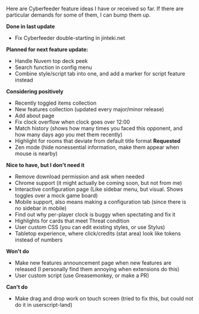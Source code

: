 Here are Cyberfeeder feature ideas I have or received so far. If there are particular demands for some of them, I can bump them up.

**Done in last update**
- Fix Cyberfeeder double-starting in jinteki.net

**Planned for next feature update:**
- Handle Nuvem top deck peek
- Search function in config menu
- Combine style/script tab into one, and add a marker for script feature instead

**Considering positively**
- Recently toggled items collection
- New features collection (updated every major/minor release)
- Add about page
- Fix clock overflow when clock goes over 12:00
- Match history (shows how many times you faced this opponent, and how many days ago you met them recently)
- Highlight for rooms that deviate from default title format
**Requested**
- Zen mode (hide nonessential information, make them appear when mouse is nearby)

**Nice to have, but I don't need it**
- Remove download permission and ask when needed
- Chrome support (it might actually be coming soon, but not from me)
- Interactive configuration page (Like sidebar menu, but visual. Shows toggles over a mock game board)
- Mobile support, also means making a configuration tab (since there is no sidebar in mobile)
- Find out why per-player clock is buggy when spectating and fix it
- Highlights for cards that meet Threat condition
- User custom CSS (you can edit existing styles, or use Stylus)
- Tabletop experience, where click/credits (stat area) look like tokens instead of numbers

**Won't do**
- Make new features announcement page when new features are released (I personally find them annoying when extensions do this)
- User custom script (use Greasemonkey, or make a PR)

**Can't do**
- Make drag and drop work on touch screen (tried to fix this, but could not do it in userscript-land)
